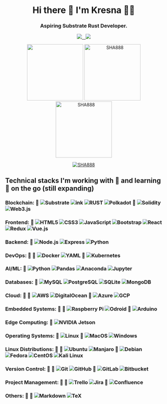 <div align='center'>

  # Hi there 👋 I'm Kresna 👨‍💻


<h3 align='center'>
  Aspiring <b>Substrate Rust Developer</b>.
</h3>

<p align='center'>
  <a href="https://www.linkedin.com/in/kresna-sucandra/">
    <img src="https://img.shields.io/badge/linkedin-%230077B5.svg?&style=for-the-badge&logo=linkedin&logoColor=white"
  </a>&nbsp;&nbsp;
  <a href="https://kresnasucandra.medium.com//">
   <img src="https://img.shields.io/badge/Medium-12100E?style=for-the-badge&logo=medium&logoColor=white"/>
  </a>
</p>

<p align="center">
  <a href="#"><img src="https://github-readme-stats.vercel.app/api?username=SHA888&show_icons=true&count_private=true&theme=dark" height="180px"></a>
  <a href="#"><img src="https://github-readme-stats.vercel.app/api/top-langs/?username=SHA888&layout=compact&theme=dark" height="180px" alt="SHA888"></a>
  <a href="#"><img src="https://github-readme-streak-stats.herokuapp.com/?user=SHA888&theme=dark" height="180px" alt="SHA888"></a>
</p>
<p align="center">
  <a href="https://github.com/ryo-ma/github-profile-trophy"><img src="https://github-profile-trophy.vercel.app/?username=SHA888" alt="SHA888" /></a>
</p>
</div>

<div align='left'>

## Technical stacks I'm working with 🔧 and learning 📖 on the go (still expanding)


  <!-- <a href="https://developer.mozilla.org/en-US/docs/Web/JavaScript" target="_blank" rel="noreferrer"><img src="https://cdn.jsdelivr.net/gh/devicons/devicon/icons/javascript/javascript-original.svg" alt="javascript" width="40" height="40"/></a>
  <a href="https://www.rust-lang.org" target="_blank" rel="noreferrer"> <img src="https://cdn.jsdelivr.net/gh/devicons/devicon/icons/rust/rust-plain.svg" alt="rust" width="40" height="40"/></a>
  <a href="https://www.postgresql.org" target="_blank" rel="noreferrer"> <img src="https://raw.githubusercontent.com/devicons/devicon/master/icons/postgresql/postgresql-original.svg" alt="postgresql" width="40" height="40"/></a>
  <a href="https://www.mongodb.com" target="_blank" rel="noreferrer"> <img        src="https://raw.githubusercontent.com/devicons/devicon/master/icons/mongodb/mongodb-original.svg" alt="mongodb" width="40" height="40"/></a>
  <a href="https://www.linux.org/" target="_blank"> <img src="https://raw.githubusercontent.com/devicons/devicon/master/icons/linux/linux-original.svg" alt="linux" width="40" height="40"/> </a> -->
### Blockchain: 🔧 ![Substrate](https://img.shields.io/badge/Substrate-%23282828.svg?&style=flat-square&logo=parity-substrate&logoColor=white) ![ink](https://img.shields.io/badge/ink-%23593d88.svg?&style=flat-square&logo=ink&logoColor=white) ![RUST](https://img.shields.io/badge/Rust-%23000000.svg?&style=flat-square&logo=rust&logoColor=white) ![Polkadot](https://img.shields.io/badge/Polkadot-%23E6007A.svg?&style=flat-square&logo=polkadot&logoColor=white) 📖 ![Solidity](https://img.shields.io/badge/Solidity-%23363636.svg?&style=flat-square&logo=solidity&logoColor=white) ![Web3.js](https://img.shields.io/badge/Web3.js-%23F16822.svg?&style=flat-square&logo=web3.js&logoColor=white)

### Frontend: 📖 ![HTML5](https://img.shields.io/badge/HTML5-%23E34F26.svg?&style=flat-square&logo=html5&logoColor=white) ![CSS3](https://img.shields.io/badge/CSS3-%231572B6.svg?&style=flat-square&logo=css3&logoColor=white) ![JavaScript](https://img.shields.io/badge/JavaScript-%23323330.svg?&style=flat-square&logo=javascript&logoColor=%23F7DF1E) ![Bootstrap](https://img.shields.io/badge/Bootstrap-%23563D7C.svg?&style=flat-square&logo=bootstrap&logoColor=white) ![React](https://img.shields.io/badge/React-%2320232a.svg?&style=flat-square&logo=react&logoColor=%2361DAFB) ![Redux](https://img.shields.io/badge/Redux-%23593d88.svg?&style=flat-square&logo=redux&logoColor=white) ![Vue.js](https://img.shields.io/badge/Vue.js-%2335495e.svg?&style=flat-square&logo=vue.js&logoColor=%234FC08D)

### Backend: 📖 ![Node.js](https://img.shields.io/badge/Node.js-%2343853D.svg?&style=flat-square&logo=node.js&logoColor=white) ![Express](https://img.shields.io/badge/Express.js-%23404d59.svg?&style=flat-square) ![Python](https://img.shields.io/badge/Python-%233776AB.svg?&style=flat-square&logo=python&logoColor=white)
<!-- ![Socket.io](https://img.shields.io/badge/Socket.io-%23000000.svg?&style=flat-square&logo=socket.io&logoColor=white)
![Nginx](https://img.shields.io/badge/Nginx-%23009639.svg?&style=flat-square&logo=nginx&logoColor=white)
![Apache](https://img.shields.io/badge/Apache-%23D42029.svg?&style=flat-square&logo=apache&logoColor=white) -->

### DevOps: 🔧 📖 ![Docker](https://img.shields.io/badge/Docker-%230db7ed.svg?&style=flat-square&logo=docker&logoColor=blue) ![YAML](https://img.shields.io/badge/YAML-000000?style=flat-square&logo=yaml&logoColor=white) 📖 ![Kubernetes](https://img.shields.io/badge/Kubernetes-%23326ce5.svg?&style=flat-square&logo=kubernetes&logoColor=white)

<!-- ![Jenkins](https://img.shields.io/badge/Jenkins-%232C5263.svg?&style=flat-square&logo=jenkins&logoColor=white)
![Ansible](https://img.shields.io/badge/Ansible-%231A1918.svg?&style=flat-square&logo=ansible&logoColor=white)
![Terraform](https://img.shields.io/badge/Terraform-%235835CC.svg?&style=flat-square&logo=terraform&logoColor=white)
![Packer](https://img.shields.io/badge/Packer-%231563FF.svg?&style=flat-square&logo=packer&logoColor=white)
![Vagrant](https://img.shields.io/badge/Vagrant-%231563FF.svg?&style=flat-square&logo=vagrant&logoColor=white) -->
<!-- ![Webpack](https://img.shields.io/badge/Webpack-8DD6F9?style=flat-square&logo=webpack&logoColor=black)
![Babel](https://img.shields.io/badge/Babel-F9DC3E?style=flat-square&logo=babel&logoColor=black)
![Gulp](https://img.shields.io/badge/Gulp-CF4647?style=flat-square&logo=gulp&logoColor=white)
![Grunt](https://img.shields.io/badge/Grunt-FBA919?style=flat-square&logo=grunt&logoColor=black)
![Bower](https://img.shields.io/badge/Bower-EF5734?style=flat-square&logo=bower&logoColor=white)
![Composer](https://img.shields.io/badge/Composer-885630?style=flat-square&logo=composer&logoColor=white) -->

### AI/ML: 📖 ![Python](https://img.shields.io/badge/Python-%233776AB.svg?&style=flat-square&logo=python&logoColor=yellow) ![Pandas](https://img.shields.io/badge/Pandas-150458?style=flat-square&logo=pandas&logoColor=white) ![Anaconda](https://img.shields.io/badge/Anaconda-44A833?style=flat-square&logo=anaconda&logoColor=white) ![Jupyter](https://img.shields.io/badge/Jupyter-F37626?style=flat-square&logo=jupyter&logoColor=white)
<!-- ![TensorFlow](https://img.shields.io/badge/TensorFlow-FF6F00?style=flat-square&logo=tensorflow&logoColor=white)
![PyTorch](https://img.shields.io/badge/PyTorch-EE4C2C?style=flat-square&logo=pytorch&logoColor=white)
![Keras](https://img.shields.io/badge/Keras-D00000?style=flat-square&logo=keras&logoColor=white)
![Scikit-learn](https://img.shields.io/badge/Scikit--learn-F7931E?style=flat-square&logo=scikit-learn&logoColor=white) -->
<!-- ![Spyder](https://img.shields.io/badge/Spyder-FF0000?style=flat-square&logo=spyder-ide&logoColor=white)
![PyCharm](https://img.shields.io/badge/PyCharm-000000?style=flat-square&logo=pycharm&logoColor=white)
![R](https://img.shields.io/badge/R-276DC3?style=flat-square&logo=r&logoColor=white)
![Julia](https://img.shields.io/badge/Julia-9558B2?style=flat-square&logo=julia&logoColor=white)
![Octave](https://img.shields.io/badge/Octave-0790C0?style=flat-square&logo=octave&logoColor=white)
![SageMath](https://img.shields.io/badge/SageMath-00CCBB?style=flat-square&logo=sagemath&logoColor=white)
![Mathematica](https://img.shields.io/badge/Mathematica-DD1100?style=flat-square&logo=wolfram-mathematica&logoColor=white)
![TensorBoard](https://img.shields.io/badge/TensorBoard-FF6F00?style=flat-square&logo=tensorflow&logoColor=white)
![OpenCV](https://img.shields.io/badge/OpenCV-5C3EE8?style=flat-square&logo=opencv&logoColor=white)
![scikit-image](https://img.shields.io/badge/scikit--image-5C3EE8?style=flat-square&logo=scikit-image&logoColor=white)
![scikit-learn](https://img.shields.io/badge/scikit--learn-F7931E?style=flat-square&logo=scikit-learn&logoColor=white)
<!-- ![NumPy](https://img.shields.io/badge/NumPy-013243?style=flat-square&logo=numpy&logoColor=white)
![SciPy](https://img.shields.io/badge/SciPy-8CAAE6?style=flat-square&logo=scipy&logoColor=white)
![Matplotlib](https://img.shields.io/badge/Matplotlib-3776AB?style=flat-square&logo=matplotlib&logoColor=white)
![Seaborn](https://img.shields.io/badge/Seaborn-1589F0?style=flat-square&logo=seaborn&logoColor=white)
![Plotly](https://img.shields.io/badge/Plotly-239120?style=flat-square&logo=plotly&logoColor=white)
![Bokeh](https://img.shields.io/badge/Bokeh-EE4C2C?style=flat-square&logo=bokeh&logoColor=white) -->
<!-- ![RStudio](https://img.shields.io/badge/RStudio-75AADB?style=flat-square&logo=rstudio&logoColor=white) -->

### Databases: 📖 ![MySQL](https://img.shields.io/badge/MySQL-4479A1?style=flat-square&logo=mysql&logoColor=white) ![PostgreSQL](https://img.shields.io/badge/PostgreSQL-336791?style=flat-square&logo=postgresql&logoColor=white) ![SQLite](https://img.shields.io/badge/SQLite-003B57?style=flat-square&logo=sqlite&logoColor=white) ![MongoDB](https://img.shields.io/badge/MongoDB-47A248?style=flat-square&logo=mongodb&logoColor=white)
<!-- ![Redis](https://img.shields.io/badge/Redis-DC382D?style=flat-square&logo=redis&logoColor=white)
![Oracle](https://img.shields.io/badge/Oracle-F80000?style=flat-square&logo=oracle&logoColor=white) -->

### Cloud: 🔧 📖 ![AWS](https://img.shields.io/badge/AWS-232F3E?style=flat-square&logo=amazon-aws&logoColor=white) ![DigitalOcean](https://img.shields.io/badge/DigitalOcean-0080FF?style=flat-square&logo=digitalocean&logoColor=white) 📖 ![Azure](https://img.shields.io/badge/Azure-0089D6?style=flat-square&logo=microsoft-azure&logoColor=white) ![GCP](https://img.shields.io/badge/GCP-4285F4?style=flat-square&logo=google-cloud&logoColor=white)

### Embedded Systems: 🔧 📖 ![Raspberry Pi](https://img.shields.io/badge/Raspberry%20Pi-C51A4A?style=flat-square&logo=raspberry-pi&logoColor=white) ![Odroid](https://img.shields.io/badge/Odroid-4479A1?style=flat-square&logo=odroid&logoColor=white) 📖 ![Arduino](https://img.shields.io/badge/Arduino-00979D?style=flat-square&logo=arduino&logoColor=white)

### Edge Computing: 📖 ![NVIDIA Jetson](https://img.shields.io/badge/NVIDIA%20Jetson-76B900?style=flat-square&logo=nvidia&logoColor=white)

### Operating Systems: 🔧 ![Linux](https://img.shields.io/badge/Linux-FCC624?style=flat-square&logo=linux&logoColor=black) 📖 ![MacOS](https://img.shields.io/badge/MacOS-000000?style=flat-square&logo=apple&logoColor=white) ![Windows](https://img.shields.io/badge/Windows-0078D6?style=flat-square&logo=windows&logoColor=white)

### Linux Distributions: 🔧 📖 ![Ubuntu](https://img.shields.io/badge/Ubuntu-E95420?style=flat-square&logo=ubuntu&logoColor=white) ![Manjaro](https://img.shields.io/badge/Manjaro-35BF5C?style=flat-square&logo=manjaro&logoColor=white) 📖 ![Debian](https://img.shields.io/badge/Debian-A81D33?style=flat-square&logo=debian&logoColor=white) ![Fedora](https://img.shields.io/badge/Fedora-294172?style=flat-square&logo=fedora&logoColor=white) ![CentOS](https://img.shields.io/badge/CentOS-262577?style=flat-square&logo=centos&logoColor=white) ![Kali Linux](https://img.shields.io/badge/Kali%20Linux-557C94?style=flat-square&logo=kali-linux&logoColor=white)

### Version Control: 🔧 📖 ![Git](https://img.shields.io/badge/Git-F05032?style=flat-square&logo=git&logoColor=white) ![GitHub](https://img.shields.io/badge/GitHub-181717?style=flat-square&logo=github&logoColor=white) 📖 ![GitLab](https://img.shields.io/badge/GitLab-FCA121?style=flat-square&logo=gitlab&logoColor=white) ![Bitbucket](https://img.shields.io/badge/Bitbucket-0052CC?style=flat-square&logo=bitbucket&logoColor=white)

### Project Management: 🔧 📖 ![Trello](https://img.shields.io/badge/Trello-0052CC?style=flat-square&logo=trello&logoColor=white) ![Jira](https://img.shields.io/badge/Jira-0052CC?style=flat-square&logo=jira&logoColor=white) 📖 ![Confluence](https://img.shields.io/badge/Confluence-172B4D?style=flat-square&logo=confluence&logoColor=white)

### Others: 🔧 📖 ![Markdown](https://img.shields.io/badge/Markdown-000000?style=flat-square&logo=markdown&logoColor=white) ![TeX](https://img.shields.io/badge/TeX-008080?style=flat-square&logo=latex&logoColor=white)

</div>